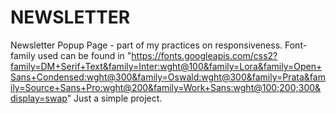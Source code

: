 # NEWSLETTER
Newsletter Popup Page - part of my practices on responsiveness.
Font-family used can be found in "https://fonts.googleapis.com/css2?family=DM+Serif+Text&family=Inter:wght@100&family=Lora&family=Open+Sans+Condensed:wght@300&family=Oswald:wght@300&family=Prata&family=Source+Sans+Pro:wght@200&family=Work+Sans:wght@100;200;300&display=swap"
Just a simple project.
